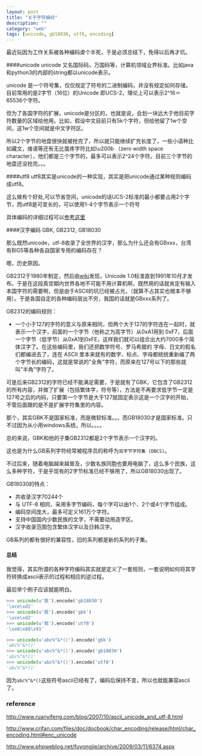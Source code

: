 ```yaml
---
layout: post
title: "关于字符编码"
description: ""
category: "web"
tags: [unicode, gb18030, utf8, encoding]
---
```


最近玩因为工作关系被各种编码虐个半死，于是必须总结下，免得以后再才坑。

####unicode
unicode 又名国际码，万国码等，计算机领域业界标准。比如java和python3的内部的string都以unicode表示。

unicode 是一个符号集，仅仅规定了符号的二进制编码，并没有规定如何存储。目前常用的是2字节（16位）的Unicode 即UCS-2，理论上可以表示2^16＝65536个字符。

但为了各国字符的扩展，unicode是分区的，也就是说，会划一块远大于他目前字符数量的区域给他用。比如，假设中文目前只有5k个字符，但给他留了1w个空间，这1w个空间就是中文字符区。

所以2个字节的地盘很快就被抢完了，所以就只能继续扩充长度了，一些小语种比如藏文，维语等还有无比蛋疼字符比如\u200b （zero width space character），他们都是三个字节的，最多可以表示2^24个字符。目前三个字节的地盘还没抢完。。。

####utf8
utf8其实是unicode的一种实现，其实是把unicode通过某种规则编码成utf8。

这么做有个好处,可以节省空间，unicode的话UCS-2标准的最小都要占用2个字节，而utf8是可变长的，可以使用1-4个字节表示一个符号

具体编码的详细过程可以[参考这里](http://www.ruanyifeng.com/blog/2007/10/ascii_unicode_and_utf-8.html)

####汉字编码 GBK, GB2312, GB18030

那么既然unicode，utf-8收录了全世界的汉字，那么为什么还会有GBxxx，台湾有BIG5等各种各自国家专用的编码存在？

嗯，历史原因。

GB2312于1980年制定，然后由[wiki](http://zh.wikipedia.org/wiki/Unicode)发现，Unicode 1.0标准直到1991年10月才发布。于是在这段真空期内世界各地不可能不用计算机啊，既然用的话就肯定有输入本国字符的需要啊，但是由于ASCII的坑已经被占光，（就算不占其实也根本不够用）。于是各国自定的各种编码层出不穷，我国的话就是GBxxx系列了。

GB2312的编码规则：

- 一个小于127的字符的意义与原来相同，但两个大于127的字符连在一起时，就表示一个汉字，前面的一个字节（他称之为高字节）从0xA1用到 0xF7，后面一个字节（低字节）从0xA1到0xFE，这样我们就可以组合出大约7000多个简体汉字了。在这些编码里，我们还把数学符号、罗马希腊的 字母、日文的假名们都编进去了，连在 ASCII 里本来就有的数字、标点、字母都统统重新编了两个字节长的编码，这就是常说的"全角"字符，而原来在127号以下的那些就叫"半角"字符了。




可是后来GB2312的字符已经不能满足需要，于是就有了GBK，它包含了GB2312的所有内容，并做了扩展（包括繁体字，符号等），方法是不再要求低字节一定是127号之后的内码，只要第一个字节是大于127就固定表示这是一个汉字的开始，不管后面跟的是不是扩展字符集里的内容。

那个，其实GBK不是国家标准，而是微软标准。。。而GB18030才是国家标准。只不过因为从小用windows系统，所以。。。。

总的来说，GBK和他的子集GB2312都是2个字节表示一个汉字的。

这也是为什么GB系列字符经常被程序员的称呼为`双字节字符集 (DBCS)`。

不过后来，随着电脑越来越普及，少数名族同胞也要用电脑了，这么多个民族，这么多种字符，于是乎现有的2字节标准已经不够用了，所以GB18030出现了。

GB18030的特点：

- 共收录汉字70244个
- 与 UTF-8 相同，采用多字节编码，每个字可以由1个、2个或4个字节组成。
- 编码空间庞大，最多可定义161万个字符。
- 支持中国国内少数民族的文字，不需要动用造字区。
- 汉字收录范围包含繁体汉字以及日韩汉字。

GB系列的都有很好的兼容性，旧的系列都是新的系列的子集。


#### 总结

我觉得，其实所谓的各种字符编码其实就是定义了一套规则，一套说明如何将其字符转换成ascii表示的过程和相应的逆过程。

最后举个例子应该就能明白。

```python
>>> unicode(u'我').encode('gb18030')
'\xce\xd2'
>>> unicode(u'我').encode('gbk')
'\xce\xd2'
>>> unicode(u'我').encode('utf8')
'\xe6\x88\x91'

>>> unicode(u'abc%^&*()').encode('gbk')
'abc%^&*()'
>>> unicode(u'abc%^&*()').encode('gb18030')
'abc%^&*()'
>>> unicode(u'abc%^&*()').encode('utf8')
'abc%^&*()'
```
因为`abc%^&*()`这些符号ascii已经有了，编码后保持不变，所以也就能兼容ascii了。


### reference

http://www.ruanyifeng.com/blog/2007/10/ascii_unicode_and_utf-8.html

http://www.crifan.com/files/doc/docbook/char_encoding/release/html/char_encoding.html#enc_unicode

http://www.phpweblog.net/fuyongjie/archive/2009/03/11/6374.aspx
